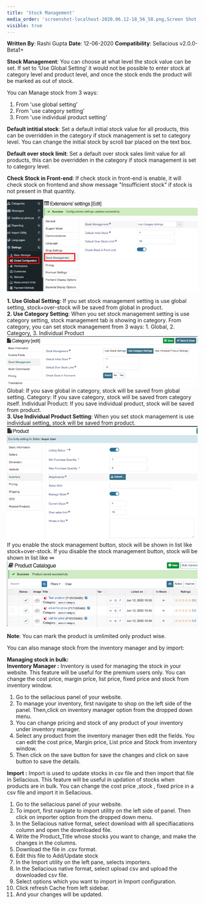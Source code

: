```yaml
---
title: 'Stock Management'
media_order: 'screenshot-localhost-2020.06.12-18_56_58.png,Screen Shot 2020-06-12 at 7.23.09 PM.png,Screen Shot 2020-06-12 at 7.29.58 PM.png,Screen Shot 2020-06-12 at 7.32.03 PM.png'
visible: true
---
```


**Written By**: Rashi Gupta
**Date**: 12-06-2020
**Compatibility**: Sellacious v2.0.0-Beta1+

**Stock Management**: You can choose at what level the stock value can be set. If set to ‘Use Global Setting’ it would not be possible to enter stock at category level and product level, and once the stock ends the product will be marked as out of stock.

You can Manage stock from 3 ways:
1. From 'use global setting'
2. From 'use category setting'
3. From 'use individual product setting'

**Default intitial stock**: Set a default initial stock value for all products, this can be overridden in the category if stock management is set to category level. You can change the initial stock by scroll bar placed on the text box.

**Default over stock limit**: Set a default over stock sales limit value for all products, this can be overridden in the category if stock management is set to category level.

**Check Stock in Front-end**: If check stock in front-end is enable, it will check stock on frontend and show message "Insufficient stock" if stock is not present in that quantity.

![](screenshot-localhost-2020.06.12-18_56_58.png)

**1. Use Global Setting**: If you set stock management setting is use global setting, stock+over-stock will be saved from global in product.
</br>**2. Use Category Setting**: When you set stock management setting is use category setting, stock management tab is showing in category. From category, you can set stock management from 3 ways: 1. Global, 2. Category, 3. Individual Product
![](Screen%20Shot%202020-06-12%20at%207.23.09%20PM.png)
Global: If you save global in category, stock will be saved from global setting.
Category: If you save category, stock will be saved from category itself.
Individual Product: If you save individual product, stock will be saved from product.
</br>**3. Use Individual Product Setting**: When you set stock management is use individual setting, stock will be saved from product.
![](Screen%20Shot%202020-06-12%20at%207.29.58%20PM.png)
If you enable the stock management button, stock will be shown in list like stock+over-stock.
If you disable the stock management button, stock will be shown in list like ∞
![](Screen%20Shot%202020-06-12%20at%207.32.03%20PM.png)

**Note**: You can mark the product is umlimited only product wise.

You can also manage stock from the inventory manager and by import:

**Managing stock in bulk:**
</br>**Inventory Manager :** Inventory is used for managing the stock in your website. This feature will be useful for  the premium users only. You can change the cost price, margin price, list price, fixed price and stock from inventory window.
1. Go to the sellacious panel of your website.
2. To manage your inventory, first navigate to shop on the left side of the panel. Then,click on inventory manager      option from the dropped down menu.
3. You can change pricing and stock of any product of your inventory under inventory manager.
4. Select any product from the inventory manager then edit the fields. You can edit the cost price, Margin price,      List price and Stock from inventory window.
5. Then click on the save button for save the changes and click on save button to save the details.

**Import :** Import is used to update stocks in csv file and then import that file  in Sellacious. This feature will be useful in updation of stocks when products are in bulk. You can change the cost price ,stock , fixed price in a csv file and import it in Sellacious.
1.  Go to the sellacious panel of your website.
2. To import, first navigate to import utility on the left side of panel. Then click on importer option from the        dropped down menu.
3. In the Sellacious native format, select download with all specifiacations column and open the downloaded file.
4. Write the Product_Title whose stocks you want to change, and make the changes in the columns.
5. Download the file in .csv format.
6. Edit this file to Add/Update stock
7. In the Import utility on the left pane, selects importers.
8. In the Sellacious native format, select upload csv and upload the downloaded csv file.
9. Select options which you want to import in Import configuration.
10. Click refresh Cache from left sidebar.
11. And your changes will be updated.
